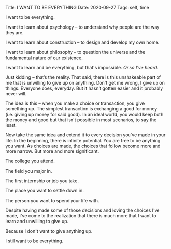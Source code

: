Title: I WANT TO BE EVERYTHING
Date: 2020-09-27
Tags: self, time

I want to be everything.

I want to learn about psychology – to understand why people are the way they are.

I want to learn about construction – to design and develop my own home.

I want to learn about philosophy –  to question the universe and the fundamental nature of our existence.

I want to learn and be everything, but that's impossible. _Or so I've heard._

Just kidding – that’s the reality. That said, there is this unshakeable part of me that is unwilling to give up on anything. Don't get me wrong, I give up on things. Everyone does, everyday. But it hasn't gotten easier and it probably never will.

The idea is this – when you make a choice or transaction, you give something up. The simplest transaction is exchanging a good for money (i.e. giving up money for said good). In an ideal world, you would keep both the money and good but that isn't possible in most scenarios, to say the least.

Now take the same idea and extend it to every decision you've made in your life. In the beginning, there is infinite potential. You are free to be anything you want. As choices are made, the choices that follow become more and more narrow. But more and more significant.

The college you attend.

The field you major in.

The first internship or job you take.

The place you want to settle down in.

The person you want to spend your life with.

Despite having made some of those decisions and loving the choices I've made, I've come to the realization that there is much more that I want to learn and unwilling to give up.

Because I don't want to give anything up.

I still want to be everything.

